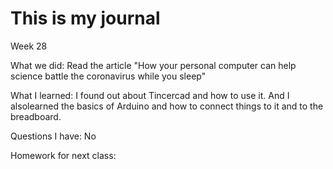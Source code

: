 # This is my journal

Week 28

What we did:
 Read the article "How your personal computer can help science battle the coronavirus while you sleep"

What I learned:
 I found out about Tincercad and how to use it. And I alsolearned the basics of Arduino and how to connect things to it and to the breadboard.

Questions I have:
 No


Homework for next class:
